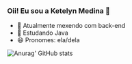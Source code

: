 ### Oii! Eu sou a Ketelyn Medina 🤗

- 🔭 Atualmente mexendo com back-end
- 🌱 Estudando Java
- 😄 Pronomes: ela/dela

![Anurag' GitHub stats](https://github-readme-stats.vercel.app/api?username=ketelynmm&theme=omni&show_icons=true&hide=contribs,issues)
